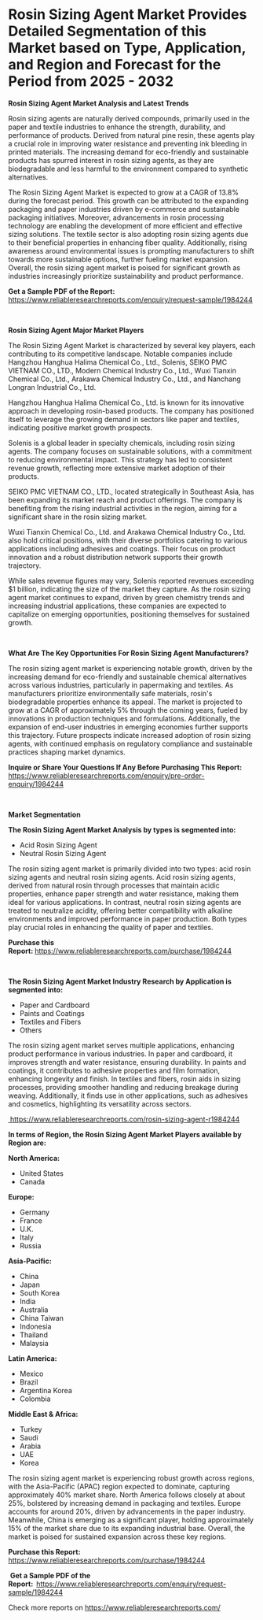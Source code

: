<p><h1>Rosin Sizing Agent Market Provides Detailed Segmentation of this Market based on Type, Application, and Region and Forecast for the Period from 2025 - 2032</h1></p><p><strong>Rosin Sizing Agent Market Analysis and Latest Trends</strong></p>
<p><p>Rosin sizing agents are naturally derived compounds, primarily used in the paper and textile industries to enhance the strength, durability, and performance of products. Derived from natural pine resin, these agents play a crucial role in improving water resistance and preventing ink bleeding in printed materials. The increasing demand for eco-friendly and sustainable products has spurred interest in rosin sizing agents, as they are biodegradable and less harmful to the environment compared to synthetic alternatives.</p><p>The Rosin Sizing Agent Market is expected to grow at a CAGR of 13.8% during the forecast period. This growth can be attributed to the expanding packaging and paper industries driven by e-commerce and sustainable packaging initiatives. Moreover, advancements in rosin processing technology are enabling the development of more efficient and effective sizing solutions. The textile sector is also adopting rosin sizing agents due to their beneficial properties in enhancing fiber quality. Additionally, rising awareness around environmental issues is prompting manufacturers to shift towards more sustainable options, further fueling market expansion. Overall, the rosin sizing agent market is poised for significant growth as industries increasingly prioritize sustainability and product performance.</p></p>
<p><strong>Get a Sample PDF of the Report:&nbsp;</strong> <a href="https://www.reliableresearchreports.com/enquiry/request-sample/1984244?utm_campaign=3265&utm_medium=2&utm_source=Github&utm_content=ia&utm_term=03042025&utm_id=rosin-sizing-agent">https://www.reliableresearchreports.com/enquiry/request-sample/1984244</a></p>
<p>&nbsp;</p>
<p><strong>Rosin Sizing Agent Major Market Players</strong></p>
<p><p>The Rosin Sizing Agent Market is characterized by several key players, each contributing to its competitive landscape. Notable companies include Hangzhou Hanghua Halima Chemical Co., Ltd., Solenis, SEIKO PMC VIETNAM CO., LTD., Modern Chemical Industry Co., Ltd., Wuxi Tianxin Chemical Co., Ltd., Arakawa Chemical Industry Co., Ltd., and Nanchang Longran Industrial Co., Ltd.</p><p>Hangzhou Hanghua Halima Chemical Co., Ltd. is known for its innovative approach in developing rosin-based products. The company has positioned itself to leverage the growing demand in sectors like paper and textiles, indicating positive market growth prospects.</p><p>Solenis is a global leader in specialty chemicals, including rosin sizing agents. The company focuses on sustainable solutions, with a commitment to reducing environmental impact. This strategy has led to consistent revenue growth, reflecting more extensive market adoption of their products.</p><p>SEIKO PMC VIETNAM CO., LTD., located strategically in Southeast Asia, has been expanding its market reach and product offerings. The company is benefiting from the rising industrial activities in the region, aiming for a significant share in the rosin sizing market.</p><p>Wuxi Tianxin Chemical Co., Ltd. and Arakawa Chemical Industry Co., Ltd. also hold critical positions, with their diverse portfolios catering to various applications including adhesives and coatings. Their focus on product innovation and a robust distribution network supports their growth trajectory.</p><p>While sales revenue figures may vary, Solenis reported revenues exceeding $1 billion, indicating the size of the market they capture. As the rosin sizing agent market continues to expand, driven by green chemistry trends and increasing industrial applications, these companies are expected to capitalize on emerging opportunities, positioning themselves for sustained growth.</p></p>
<p>&nbsp;</p>
<p><strong>What Are The Key Opportunities For Rosin Sizing Agent Manufacturers?</strong></p>
<p><p>The rosin sizing agent market is experiencing notable growth, driven by the increasing demand for eco-friendly and sustainable chemical alternatives across various industries, particularly in papermaking and textiles. As manufacturers prioritize environmentally safe materials, rosin's biodegradable properties enhance its appeal. The market is projected to grow at a CAGR of approximately 5% through the coming years, fueled by innovations in production techniques and formulations. Additionally, the expansion of end-user industries in emerging economies further supports this trajectory. Future prospects indicate increased adoption of rosin sizing agents, with continued emphasis on regulatory compliance and sustainable practices shaping market dynamics.</p></p>
<p><strong>Inquire or Share Your Questions If Any Before Purchasing This Report:</strong> <a href="https://www.reliableresearchreports.com/enquiry/pre-order-enquiry/1984244?utm_campaign=3265&utm_medium=2&utm_source=Github&utm_content=ia&utm_term=03042025&utm_id=rosin-sizing-agent">https://www.reliableresearchreports.com/enquiry/pre-order-enquiry/1984244</a></p>
<p>&nbsp;</p>
<p><strong>Market Segmentation</strong></p>
<p><strong>The Rosin Sizing Agent Market Analysis by types is segmented into:</strong></p>
<p><ul><li>Acid Rosin Sizing Agent</li><li>Neutral Rosin Sizing Agent</li></ul></p>
<p><p>The rosin sizing agent market is primarily divided into two types: acid rosin sizing agents and neutral rosin sizing agents. Acid rosin sizing agents, derived from natural rosin through processes that maintain acidic properties, enhance paper strength and water resistance, making them ideal for various applications. In contrast, neutral rosin sizing agents are treated to neutralize acidity, offering better compatibility with alkaline environments and improved performance in paper production. Both types play crucial roles in enhancing the quality of paper and textiles.</p></p>
<p><strong>Purchase this Report:&nbsp;</strong><a href="https://www.reliableresearchreports.com/purchase/1984244?utm_campaign=3265&utm_medium=2&utm_source=Github&utm_content=ia&utm_term=03042025&utm_id=rosin-sizing-agent">https://www.reliableresearchreports.com/purchase/1984244</a></p>
<p>&nbsp;</p>
<p><strong>The Rosin Sizing Agent Market Industry Research by Application is segmented into:</strong></p>
<p><ul><li>Paper and Cardboard</li><li>Paints and Coatings</li><li>Textiles and Fibers</li><li>Others</li></ul></p>
<p><p>The rosin sizing agent market serves multiple applications, enhancing product performance in various industries. In paper and cardboard, it improves strength and water resistance, ensuring durability. In paints and coatings, it contributes to adhesive properties and film formation, enhancing longevity and finish. In textiles and fibers, rosin aids in sizing processes, providing smoother handling and reducing breakage during weaving. Additionally, it finds use in other applications, such as adhesives and cosmetics, highlighting its versatility across sectors.</p></p>
<p><a href="https://www.reliableresearchreports.com/rosin-sizing-agent-r1984244?utm_campaign=3265&utm_medium=2&utm_source=Github&utm_content=ia&utm_term=03042025&utm_id=rosin-sizing-agent">&nbsp;https://www.reliableresearchreports.com/rosin-sizing-agent-r1984244</a></p>
<p><strong>In terms of Region, the Rosin Sizing Agent Market Players available by Region are:</strong></p>
<p>
    <p> <strong> North America: </strong>
        <ul>
            <li>United States</li>
            <li>Canada</li>
        </ul>
        </p> 
    <p> <strong> Europe: </strong>
        <ul>
            <li>Germany</li>
            <li>France</li>
            <li>U.K.</li>
            <li>Italy</li>
            <li>Russia</li>
        </ul>
        </p> 
    <p> <strong> Asia-Pacific: </strong>
        <ul>
            <li>China</li>
            <li>Japan</li>
            <li>South Korea</li>
            <li>India</li>
            <li>Australia</li>
            <li>China Taiwan</li>
            <li>Indonesia</li>
            <li>Thailand</li>
            <li>Malaysia</li>
        </ul>
        </p> 
    <p> <strong> Latin America: </strong>
        <ul>
            <li>Mexico</li>
            <li>Brazil</li>
            <li>Argentina Korea</li>
            <li>Colombia</li>
        </ul>
        </p> 
    <p> <strong> Middle East & Africa: </strong>
        <ul>
            <li>Turkey</li>
            <li>Saudi</li>
            <li>Arabia</li>
            <li>UAE</li>
            <li>Korea</li>
        </ul>
    </p>
    </p>
<p><p>The rosin sizing agent market is experiencing robust growth across regions, with the Asia-Pacific (APAC) region expected to dominate, capturing approximately 40% market share. North America follows closely at about 25%, bolstered by increasing demand in packaging and textiles. Europe accounts for around 20%, driven by advancements in the paper industry. Meanwhile, China is emerging as a significant player, holding approximately 15% of the market share due to its expanding industrial base. Overall, the market is poised for sustained expansion across these key regions.</p></p>
<p><strong>Purchase this Report: </strong><a href="https://www.reliableresearchreports.com/purchase/1984244?utm_campaign=3265&utm_medium=2&utm_source=Github&utm_content=ia&utm_term=03042025&utm_id=rosin-sizing-agent">https://www.reliableresearchreports.com/purchase/1984244</a></p>
<p>&nbsp;<strong>Get a Sample PDF of the Report:&nbsp;&nbsp;</strong><a href="https://www.reliableresearchreports.com/enquiry/request-sample/1984244?utm_campaign=3265&utm_medium=2&utm_source=Github&utm_content=ia&utm_term=03042025&utm_id=rosin-sizing-agent">https://www.reliableresearchreports.com/enquiry/request-sample/1984244</a></p>
<p><strong></strong></p>
<p>Check more reports on <a href="https://www.reliableresearchreports.com/?utm_campaign=3265&utm_medium=2&utm_source=Github&utm_content=ia&utm_term=03042025&utm_id=rosin-sizing-agent">https://www.reliableresearchreports.com/</a></p>